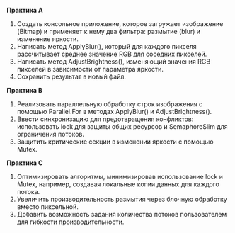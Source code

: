 **Практика А**
1. Создать консольное приложение, которое загружает изображение (Bitmap) и применяет к нему два фильтра: размытие (blur) и изменение яркости.
2. Написать метод ApplyBlur(), который для каждого пикселя рассчитывает среднее значение RGB для соседних пикселей.
3. Написать метод AdjustBrightness(), изменяющий значения RGB пикселей в зависимости от параметра яркости.
4. Сохранить результат в новый файл.

**Практика В**
1. Реализовать параллельную обработку строк изображения с помощью Parallel.For в методах ApplyBlur() и AdjustBrightness().
2. Ввести синхронизацию для предотвращения конфликтов: использовать lock для защиты общих ресурсов и SemaphoreSlim для ограничения потоков.
3. Защитить критические секции в изменении яркости с помощью Mutex.

**Практика С**
1. Оптимизировать алгоритмы, минимизировав использование lock и Mutex, например, создавая локальные копии данных для каждого потока.
2. Увеличить производительность размытия через блочную обработку вместо пиксельной.
3. Добавить возможность задания количества потоков пользователем для гибкости производительности.
